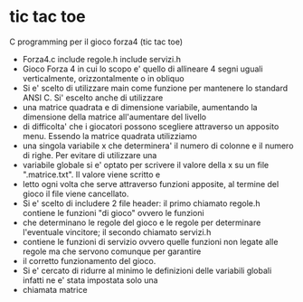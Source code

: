 tic tac toe
=========

C programming per il gioco forza4 (tic tac toe)

 * Forza4.c include regole.h include servizi.h
 * Gioco Forza 4 in cui lo scopo e' quello di allineare 4 segni uguali verticalmente, orizzontalmente o in obliquo
 * Si e' scelto di utilizzare main come funzione per mantenere lo standard ANSI C. Si' escelto anche di utilizzare 
 * una matrice quadrata e di dimensione variabile, aumentando la dimensione della matrice all'aumentare del livello
 * di difficolta' che i giocatori possono scegliere attraverso un apposito menu. Essendo la matrice quadrata utilizziamo 
 * una singola variabile x che determinera' il numero di colonne e il numero di righe. Per evitare di utilizzare una
 * variabile globale si e' optato per scrivere il valore della x su un file ".matrice.txt". Il valore viene scritto e
 * letto ogni volta che serve attraverso funzioni apposite, al termine del gioco il file viene cancellato.
 * Si e' scelto di includere 2 file header: il primo chiamato regole.h contiene le funzioni "di gioco" ovvero le funzioni
 * che determinano le regole del gioco e le regole per determinare l'eventuale vincitore; il secondo chiamato servizi.h 
 * contiene le funzioni di servizio ovvero quelle funzioni non legate alle regole ma che servono comunque per garantire
 * il corretto funzionamento del gioco.
 * Si e' cercato di ridurre al minimo le definizioni delle variabili globali infatti ne e' stata impostata solo una
 * chiamata matrice

